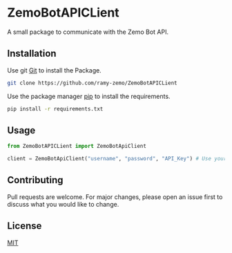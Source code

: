 # ZemoBotAPICLient

A small package to communicate with the Zemo Bot API.

## Installation

Use git [Git](https://git-scm.com/) to install the Package.

```bash
git clone https://github.com/ramy-zemo/ZemoBotAPICLient
```

Use the package manager [pip](https://pip.pypa.io/en/stable/) to install the requirements.

```bash
pip install -r requirements.txt
```

## Usage

```python
from ZemoBotAPICLient import ZemoBotApiClient

client = ZemoBotApiClient("username", "password", "API_Key") # Use your credentials or you API Key
```

## Contributing
Pull requests are welcome. For major changes, please open an issue first to discuss what you would like to change.

## License
[MIT](https://choosealicense.com/licenses/mit/)
